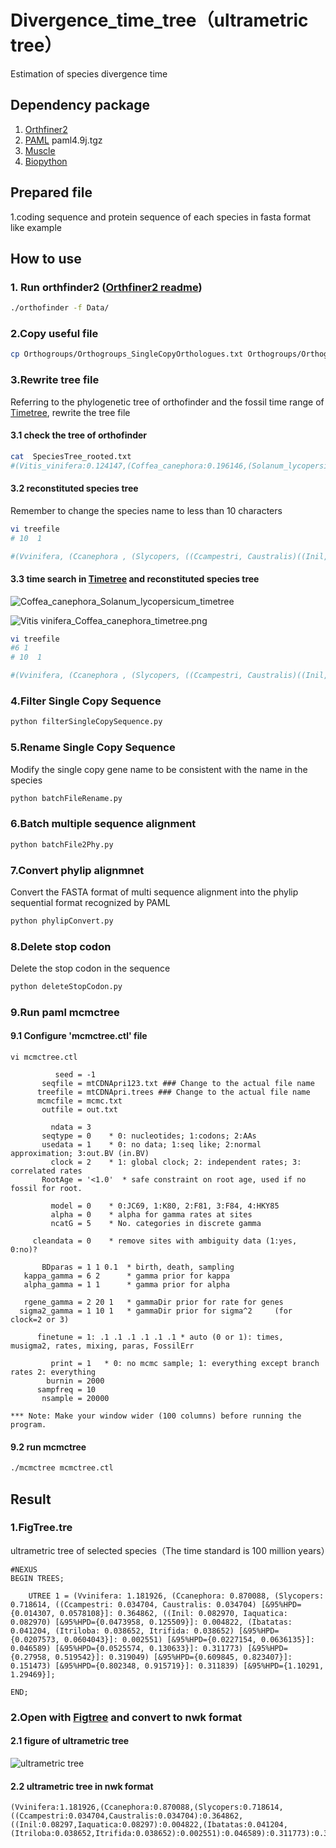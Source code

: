 # Divergence_time_tree（ultrametric tree）
Estimation of species divergence time

## Dependency package
1. [Orthfiner2](https://github.com/davidemms/OrthoFinder)
2. [PAML](http://abacus.gene.ucl.ac.uk/software/paml.html) paml4.9j.tgz
3. [Muscle](http://drive5.com/muscle/)
4. [Biopython](https://biopython.org/)

## Prepared file
1.coding sequence and protein sequence of each species in fasta format
like example 


## How to use
### 1. Run orthfinder2 ([Orthfiner2 readme](https://github.com/davidemms/OrthoFinder))
```bash
./orthofinder -f Data/
```
### 2.Copy useful file
```bash
cp Orthogroups/Orthogroups_SingleCopyOrthologues.txt Orthogroups/Orthogroups.txt Species_Tree/SpeciesTree_rooted.txt workDirectory
```
### 3.Rewrite tree file
Referring to the phylogenetic tree of orthofinder and the fossil time range of [Timetree](http://www.timetree.org/), rewrite the tree file
#### 3.1 check the tree of orthofinder
```bash
cat  SpeciesTree_rooted.txt
#(Vitis_vinifera:0.124147,(Coffea_canephora:0.196146,(Solanum_lycopersicum:0.195935,((Cuscuta_campestris:0.0146811,Cuscuta_australis:0.0347711)0.949219:0.185453,((Ipomoea_nil:0.0217926,Ipomoea_aquatica:0.0289792)0.253723:0.0123219,(Ipomoea_batatas:0.387199,(Ipomoea_triloba:0.00613322,Ipomoea_trifida:0.0061229)0.421138:0.0184493)0.440876:0.0245531)0.718464:0.0782321)0.78037:0.0732721)0.65297:0.0417202)1:0.124147);
```
#### 3.2 reconstituted species tree
Remember to change the species name to less than 10 characters
```bash
vi treefile
# 10  1

#(Vvinifera, (Ccanephora , (Slycopers, ((Ccampestri, Caustralis)((Inil, Iaquatica), (Ibatatas, (Itriloba, Itrifida)))))));
```
#### 3.3 time search in [Timetree](http://www.timetree.org/) and reconstituted species tree
![Coffea_canephora_Solanum_lycopersicum_timetree](./Coffea_canephora_vs_Solanum_lycopersicum_timetree.png)

![Vitis vinifera_Coffea_canephora_timetree.png](./Vitis_vinifera_vs_Coffea_canephora_timetree.png)

```bash
vi treefile
#6 1
# 10  1

#(Vvinifera, (Ccanephora , (Slycopers, ((Ccampestri, Caustralis)((Inil, Iaquatica), (Ibatatas, (Itriloba, Itrifida))))))'>0.79<0.91')'>1.11<1.31';
```
### 4.Filter Single Copy Sequence
```python
python filterSingleCopySequence.py
```
### 5.Rename Single Copy Sequence
Modify the single copy gene name to be consistent with the name in the species
```python
python batchFileRename.py
```
### 6.Batch multiple sequence alignment
```python
python batchFile2Phy.py
```
### 7.Convert phylip alignmnet
Convert the FASTA format of multi sequence alignment into the phylip sequential format recognized by PAML
```python
python phylipConvert.py
```
### 8.Delete stop codon
Delete the stop codon in the sequence
```python
python deleteStopCodon.py
```
### 9.Run paml mcmctree
#### 9.1 Configure 'mcmctree.ctl' file
```
vi mcmctree.ctl

          seed = -1
       seqfile = mtCDNApri123.txt ### Change to the actual file name
      treefile = mtCDNApri.trees ### Change to the actual file name
      mcmcfile = mcmc.txt
       outfile = out.txt

         ndata = 3
       seqtype = 0    * 0: nucleotides; 1:codons; 2:AAs
       usedata = 1    * 0: no data; 1:seq like; 2:normal approximation; 3:out.BV (in.BV)
         clock = 2    * 1: global clock; 2: independent rates; 3: correlated rates
       RootAge = '<1.0'  * safe constraint on root age, used if no fossil for root.

         model = 0    * 0:JC69, 1:K80, 2:F81, 3:F84, 4:HKY85
         alpha = 0    * alpha for gamma rates at sites
         ncatG = 5    * No. categories in discrete gamma

     cleandata = 0    * remove sites with ambiguity data (1:yes, 0:no)?

       BDparas = 1 1 0.1  * birth, death, sampling
   kappa_gamma = 6 2      * gamma prior for kappa
   alpha_gamma = 1 1      * gamma prior for alpha

   rgene_gamma = 2 20 1   * gammaDir prior for rate for genes
  sigma2_gamma = 1 10 1   * gammaDir prior for sigma^2     (for clock=2 or 3)

      finetune = 1: .1 .1 .1 .1 .1 .1 * auto (0 or 1): times, musigma2, rates, mixing, paras, FossilErr

         print = 1   * 0: no mcmc sample; 1: everything except branch rates 2: everything
        burnin = 2000
      sampfreq = 10
       nsample = 20000

*** Note: Make your window wider (100 columns) before running the program.

```
#### 9.2 run mcmctree
```bash
./mcmctree mcmctree.ctl
```
## Result
### 1.FigTree.tre
ultrametric tree of selected species（The time standard is 100 million years）

```
#NEXUS
BEGIN TREES;

	UTREE 1 = (Vvinifera: 1.181926, (Ccanephora: 0.870088, (Slycopers: 0.718614, ((Ccampestri: 0.034704, Caustralis: 0.034704) [&95%HPD={0.014307, 0.0578108}]: 0.364862, ((Inil: 0.082970, Iaquatica: 0.082970) [&95%HPD={0.0473958, 0.125509}]: 0.004822, (Ibatatas: 0.041204, (Itriloba: 0.038652, Itrifida: 0.038652) [&95%HPD={0.0207573, 0.0604043}]: 0.002551) [&95%HPD={0.0227154, 0.0636135}]: 0.046589) [&95%HPD={0.0525574, 0.130633}]: 0.311773) [&95%HPD={0.27958, 0.519542}]: 0.319049) [&95%HPD={0.609845, 0.823407}]: 0.151473) [&95%HPD={0.802348, 0.915719}]: 0.311839) [&95%HPD={1.10291, 1.29469}];

END;

``` 
### 2.Open with [Figtree](http://tree.bio.ed.ac.uk/software/figtree/) and convert to nwk format 

#### 2.1 figure of ultrametric tree 
![ultrametric tree](./ultrametric_tree_in_nwk.png)

#### 2.2 ultrametric tree in nwk format
```
(Vvinifera:1.181926,(Ccanephora:0.870088,(Slycopers:0.718614,((Ccampestri:0.034704,Caustralis:0.034704):0.364862,((Inil:0.08297,Iaquatica:0.08297):0.004822,(Ibatatas:0.041204,(Itriloba:0.038652,Itrifida:0.038652):0.002551):0.046589):0.311773):0.319049):0.151473):0.311839);
```
